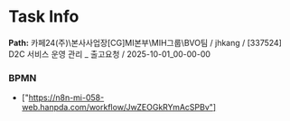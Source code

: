 # Task Info

**Path:** 카페24(주)\본사사업장\[CG]MI본부\MIH그룹\BVO팀 / jhkang / [337524] D2C 서비스 운영 관리 _ 출고요청 / 2025-10-01_00-00-00

### BPMN
- ["https://n8n-mi-058-web.hanpda.com/workflow/JwZEOGkRYmAcSPBv"]

